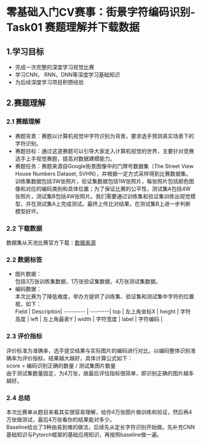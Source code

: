 # 零基础入门CV赛事：街景字符编码识别-Task01 赛题理解并下载数据
## 1.学习目标
* 完成一次完整的深度学习视觉比赛
* 学习CNN， RNN，DNN等深度学习基础知识
* 为后续深度学习项目积攒经验
## 2.赛题理解
### 2.1 赛题理解
* 赛题背景：赛题以计算机视觉中字符识别为背景，要求选手预测真实场景下的字符识别。
* 赛题目标：通过这道赛题可以引导大家走入计算机视觉的世界，主要针对竞赛选手上手视觉赛题，提高对数据建模能力。
* 赛题任务：赛题来源自Google街景图像中的门牌号数据集（The Street View House Numbers Dataset, SVHN），并根据一定方式采样得到比赛数据集。<br>训练集数据包括3W张照片，验证集数据包括1W张照片，每张照片包括颜色图像和对应的编码类别和具体位置；为了保证比赛的公平性，测试集A包括4W张照片，测试集B包括4W张照片。我们需要通过训练集和验证集训练出视觉模型，并在测试集A上完成测试。最终上传比对结果，在测试集B上进一步判断模型好坏。
### 2.2 下载数据
数据集从天池比赛官方下载：[数据来源](https://tianchi.aliyun.com/competition/entrance/531795/information)
### 2.2 数据标签
* 图片数据：<br>
包括3万张训练集数据，1万张验证集数据，4万张测试集数据。
* 编码数据：<br>
本次比赛为了降低难度，举办方提供了训练集、验证集和测试集中字符的位置框，如下：<br>
 Field  | Description|
--------- | --------|
top	| 左上角坐标X |
height	| 字符高度 |
left   | 左上角最表Y |
width  | 字符宽度 |
label  | 字符编码 |
### 2.3 评价指标
评价标准为准确率，选手提交结果与实际图片的编码进行对比，以编码整体识别准确率为评价指标，结果越大越好，具体计算公式如下：<br>
score = 编码识别正确的数量 / 测试集图片数量<br>
由于测试集数量固定，为4万张，故最后评估指标很简单，即识别正确的图片越多越好。
### 2.4 总结
本次比赛单从题目来看其实很容易理解，给你4万张图片做训练和验证，然后再4万张做测试，最后4万张看你的结果能对多少。<br>
Baseline给出了3种由易到难的做法，后续先从定长字符识别开始做。先补充CNN基础知识与Pytorch框架的基础应用知识，再按照baseline做一遍。
